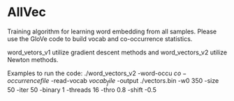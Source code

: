 # AllVec
Training algorithm for learning word embedding from all samples. Please use the GloVe code to build vocab and co-occurrence statistics.

word_vetors_v1 utilize gradient descent methods and word_vectors_v2 utilize Newton methods.

Examples to run the code:
./word_vectors_v2 -word-occu $co-occurrence file$ -read-vocab $vocab_file$ -output ./vectors.bin -w0 350 -size 50 -iter 50 -binary 1 -threads 16 -thro 0.8 -shift -0.5
